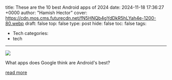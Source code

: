 title: These are the 10 best Android apps of 2024
date: 2024-11-18 17:36:27 +0000
author: "Hamish Hector"
cover: https://cdn.mos.cms.futurecdn.net/fN5HNQb4gYdDkR5hLYah4e-1200-80.webp
draft: false
top: false
type: post
hide: false
toc: false
tags:
  - Tech
categories:
  - tech
---

![](https://cdn.mos.cms.futurecdn.net/fN5HNQb4gYdDkR5hLYah4e-1200-80.webp)

What apps does Google think are Android's best?

[read more](https://www.techradar.com/phones/these-are-the-10-best-android-apps-of-2024-according-to-google)
